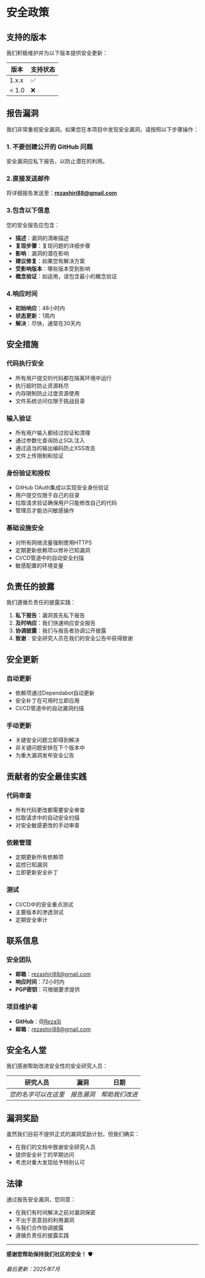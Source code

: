 # 安全政策

## 支持的版本

我们积极维护并为以下版本提供安全更新：

| 版本 | 支持状态          |
| ---- | ------------------ |
| 1.x.x   | ✅ |
| < 1.0   | ❌                |

## 报告漏洞

我们非常重视安全漏洞。如果您在本项目中发现安全漏洞，请按照以下步骤操作：

### 1. **不要**创建公开的 GitHub 问题
安全漏洞应私下报告，以防止潜在的利用。

### 2.**直接发送邮件**
将详细报告发送至：**rezashiri88@gmail.com**

### 3.**包含以下信息**
您的安全报告应包含：

- **描述**：漏洞的清晰描述
- **复现步骤**：复现问题的详细步骤
- **影响**：漏洞的潜在影响
- **建议修复**：如果您有解决方案
- **受影响版本**：哪些版本受到影响
- **概念验证**：如适用，请包含最小的概念验证

### 4.**响应时间**
- **初始响应**：48小时内
- **状态更新**：1周内
- **解决**：尽快，通常在30天内

## 安全措施

### 代码执行安全
- 所有用户提交的代码都在隔离环境中运行
- 执行超时防止资源耗尽
- 内存限制防止过度资源使用
- 文件系统访问仅限于挑战目录

### 输入验证
- 所有用户输入都经过验证和清理
- 通过参数化查询防止SQL注入
- 通过适当的输出编码防止XSS攻击
- 文件上传限制和验证

### 身份验证和授权
- GitHub OAuth集成以实现安全身份验证
- 用户提交仅限于自己的目录
- 拉取请求验证确保用户只能修改自己的代码
- 管理员才能访问敏感操作

### 基础设施安全
- 对所有网络流量强制使用HTTPS
- 定期更新依赖项以修补已知漏洞
- CI/CD管道中的自动安全扫描
- 敏感配置的环境变量

## 负责任的披露

我们遵循负责任的披露实践：

1. **私下报告**：漏洞首先私下报告
2. **及时响应**：我们快速响应安全报告
3. **协调披露**：我们与报告者协调公开披露
4. **致谢**：安全研究人员在我们的安全公告中获得致谢

## 安全更新

### 自动更新
- 依赖项通过Dependabot自动更新
- 安全补丁在可用时立即应用
- CI/CD管道中的自动漏洞扫描

### 手动更新
- 关键安全问题立即得到解决
- 非关键问题安排在下个版本中
- 为重大漏洞发布安全公告

## 贡献者的安全最佳实践

### 代码审查
- 所有代码更改都需要安全审查
- 拉取请求中的自动安全扫描
- 对安全敏感更改的手动审查

### 依赖管理
- 定期更新所有依赖项
- 监控已知漏洞
- 立即更新安全补丁

### 测试
- CI/CD中的安全重点测试
- 主要版本的渗透测试
- 定期安全审计

## 联系信息

### 安全团队
- **邮箱**：rezashiri88@gmail.com
- **响应时间**：72小时内
- **PGP密钥**：可根据要求提供

### 项目维护者
- **GitHub**：[@RezaSi](https://github.com/RezaSi)
- **邮箱**：rezashiri88@gmail.com

## 安全名人堂

我们感谢帮助改进安全性的安全研究人员：

| 研究人员 | 漏洞 | 日期 |
|---------|------|------|
| *您的名字可以在这里* | *报告漏洞* | *帮助我们改进* |

## 漏洞奖励

虽然我们目前不提供正式的漏洞奖励计划，但我们确实：

- 在我们的文档中致谢安全研究人员
- 提供安全补丁的早期访问
- 考虑对重大发现给予特别认可

## 法律

通过报告安全漏洞，您同意：

- 在我们有时间解决之前对漏洞保密
- 不出于恶意目的利用漏洞
- 与我们合作协调披露
- 遵循负责任的披露实践

---

**感谢您帮助保持我们社区的安全！** 🛡️

*最后更新：2025年7月* 
